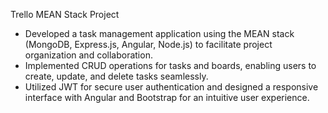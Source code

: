 Trello MEAN Stack Project
* Developed a task management application using the MEAN stack (MongoDB, Express.js, Angular, Node.js) to facilitate project organization and collaboration.
* Implemented CRUD operations for tasks and boards, enabling users to create, update, and delete tasks seamlessly.
* Utilized JWT for secure user authentication and designed a responsive interface with Angular and Bootstrap for an intuitive user experience.
